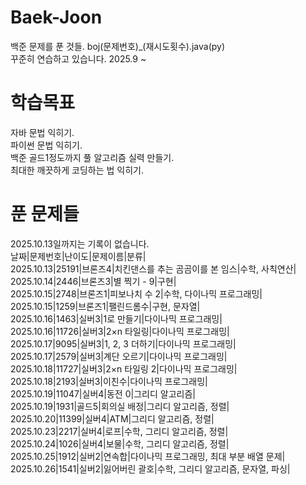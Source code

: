 # Baek-Joon
백준 문제를 푼 것들. boj(문제번호)_(재시도횟수).java(py)  
꾸준히 연습하고 있습니다. 2025.9 ~  
# 학습목표
자바 문법 익히기.  
파이썬 문법 익히기.  
백준 골드1정도까지 풀 알고리즘 실력 만들기.  
최대한 깨끗하게 코딩하는 법 익히기.  
# 푼 문제들
2025.10.13일까지는 기록이 없습니다.  
날짜|문제번호|난이도|문제이름|분류|  
2025.10.13|25191|브론즈4|치킨댄스를 추는 곰곰이를 본 임스|수학, 사칙연산|  
2025.10.14|2446|브론즈3|별 찍기 - 9|구현|  
2025.10.15|2748|브론즈1|피보나치 수 2|수학, 다이나믹 프로그래밍|  
2025.10.15|1259|브론즈1|팰린드롬수|구현, 문자열|  
2025.10.16|1463|실버3|1로 만들기|다이나믹 프로그래밍|  
2025.10.16|11726|실버3|2×n 타일링|다이나믹 프로그래밍|  
2025.10.17|9095|실버3|1, 2, 3 더하기|다이나믹 프로그래밍|  
2025.10.17|2579|실버3|계단 오르기|다이나믹 프로그래밍|  
2025.10.18|11727|실버3|2×n 타일링 2|다이나믹 프로그래밍|  
2025.10.18|2193|실버3|이친수|다이나믹 프로그래밍|  
2025.10.19|11047|실버4|동전 0|그리디 알고리즘|  
2025.10.19|1931|골드5|회의실 배정|그리디 알고리즘, 정렬|  
2025.10.20|11399|실버4|ATM|그리디 알고리즘, 정렬|  
2025.10.23|2217|실버4|로프|수학, 그리디 알고리즘, 정렬|  
2025.10.24|1026|실버4|보물|수학, 그리디 알고리즘, 정렬|  
2025.10.25|1912|실버2|연속합|다이나믹 프로그래밍, 최대 부분 배열 문제|  
2025.10.26|1541|실버2|잃어버린 괄호|수학, 그리디 알고리즘, 문자열, 파싱|  
